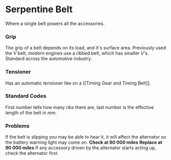 # Serpentine Belt
Where a single belt powers all the accessories.

### Grip
The grip of a belt depends on its load, and it's surface area. Previously used the *V* belt, modern engines use a ribbed belt, which has smaller *V's*. Standard across the automotive industry.

### Tensioner
Has an automatic tensioner like on a [[Timing Gear and Timing Belt]].

### Standard Codes
First number tells how many *ribs* there are, last number is the effective length of the belt in *mm*.

### Problems
If the belt is slipping you may be able to hear it, it will affect the alternator so the battery warning light may come on. 
**Check at 60 000 miles**
**Replace at 90 000 miles**
If any accessory driven by the alternator starts acting up, check the alternator first.